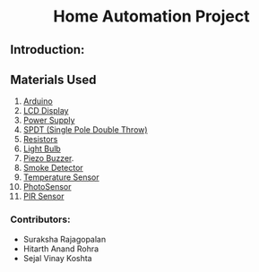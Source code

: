 <div align="center"><h1>Home Automation Project</h1></div>

<h2>Introduction:</h2>




<h2>Materials Used</h2>
<div>
  <ol>
    <li><a href="https://www.arduino.cc/" target="_main">Arduino</a></li>
    <li><a href="https://www.arduino.cc/en/Tutorial/HelloWorld" target="_main">LCD Display</a></li>
    <li> <a href="https://support.arduino.cc/hc/en-us/articles/360018922259-What-power-supply-can-I-use-with-my-Arduino-board-" target="_main">Power Supply</a></li>
    <li><a href="https://forum.arduino.cc/index.php?topic=429737.0" target="_main">SPDT (Single Pole Double Throw)</a></li>
    <li><a href="https://forum.arduino.cc/t/when-to-use-resistors-in-a-circuit/660075" target="_main">Resistors</a></li>
    <li><a href="https://tinkercad.zendesk.com/hc/en-us/community/posts/115008013127-Customing-the-light-bulb" target="_main">Light Bulb</a></li>
    <li><a href="https://create.arduino.cc/projecthub/SURYATEJA/use-a-buzzer-module-piezo-speaker-using-arduino-uno-89df45" target="_main">Piezo     Buzzer</a>.</li>
    <li><a href="https://create.arduino.cc/projecthub/Aritro/smoke-detection-using-mq-2-gas-sensor-79c54a" target="_main">Smoke Detector</a></li>
    <li><a href="https://bc-robotics.com/tutorials/using-a-tmp36-temperature-sensor-with-arduino/" target="_main">Temperature Sensor</a></li>
    <li><a href="https://arduinogetstarted.com/tutorials/arduino-light-sensor" target="_main">PhotoSensor</a></li>
    <li><a href="https://create.arduino.cc/projecthub/electropeak/pir-motion-sensor-how-to-use-pirs-w-arduino-raspberry-pi-18d7fa" target="_main">PIR Sensor</a></li>
 </ol>
</div>

<div >
<h3>Contributors: </h3>
  <ul>
    <li>Suraksha Rajagopalan</li>
    <li>Hitarth Anand Rohra</li>
    <li>Sejal Vinay Koshta</li>
    </ul>
</div>
